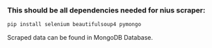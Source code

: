 ### This should be all dependencies needed for nius scraper:

```bash
pip install selenium beautifulsoup4 pymongo
```

Scraped data can be found in MongoDB Database.
